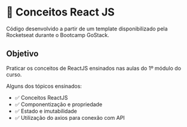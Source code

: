 # 📕 Conceitos React JS
Código desenvolvido a partir de um template disponibilizado pela Rocketseat durante o Bootcamp GoStack.

## Objetivo
Praticar os conceitos de ReactJS ensinados nas aulas do 1º módulo do curso.

Alguns dos tópicos ensinados:

- ✅ Conceitos ReactJS
- ✅ Componentização e propriedade
- ✅ Estado e imutabilidade
- ✅ Utilização do axios para conexão com API
